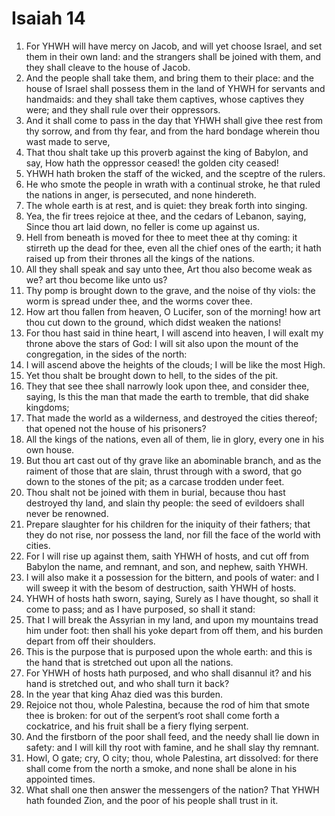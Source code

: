 ﻿# Isaiah 14
1. For YHWH will have mercy on Jacob, and will yet choose Israel, and set them in their own land: and the strangers shall be joined with them, and they shall cleave to the house of Jacob. 
2. And the people shall take them, and bring them to their place: and the house of Israel shall possess them in the land of YHWH for servants and handmaids: and they shall take them captives, whose captives they were; and they shall rule over their oppressors. 
3. And it shall come to pass in the day that YHWH shall give thee rest from thy sorrow, and from thy fear, and from the hard bondage wherein thou wast made to serve, 
4.  That thou shalt take up this proverb against the king of Babylon, and say, How hath the oppressor ceased! the golden city ceased! 
5. YHWH hath broken the staff of the wicked, and the sceptre of the rulers. 
6. He who smote the people in wrath with a continual stroke, he that ruled the nations in anger, is persecuted, and none hindereth. 
7. The whole earth is at rest, and is quiet: they break forth into singing. 
8. Yea, the fir trees rejoice at thee, and the cedars of Lebanon, saying, Since thou art laid down, no feller is come up against us. 
9. Hell from beneath is moved for thee to meet thee at thy coming: it stirreth up the dead for thee, even all the chief ones of the earth; it hath raised up from their thrones all the kings of the nations. 
10. All they shall speak and say unto thee, Art thou also become weak as we? art thou become like unto us? 
11. Thy pomp is brought down to the grave, and the noise of thy viols: the worm is spread under thee, and the worms cover thee. 
12. How art thou fallen from heaven, O Lucifer, son of the morning! how art thou cut down to the ground, which didst weaken the nations! 
13. For thou hast said in thine heart, I will ascend into heaven, I will exalt my throne above the stars of God: I will sit also upon the mount of the congregation, in the sides of the north: 
14. I will ascend above the heights of the clouds; I will be like the most High. 
15. Yet thou shalt be brought down to hell, to the sides of the pit. 
16. They that see thee shall narrowly look upon thee, and consider thee, saying, Is this the man that made the earth to tremble, that did shake kingdoms; 
17. That made the world as a wilderness, and destroyed the cities thereof; that opened not the house of his prisoners? 
18. All the kings of the nations, even all of them, lie in glory, every one in his own house. 
19. But thou art cast out of thy grave like an abominable branch, and as the raiment of those that are slain, thrust through with a sword, that go down to the stones of the pit; as a carcase trodden under feet. 
20. Thou shalt not be joined with them in burial, because thou hast destroyed thy land, and slain thy people: the seed of evildoers shall never be renowned. 
21. Prepare slaughter for his children for the iniquity of their fathers; that they do not rise, nor possess the land, nor fill the face of the world with cities. 
22. For I will rise up against them, saith YHWH of hosts, and cut off from Babylon the name, and remnant, and son, and nephew, saith YHWH. 
23. I will also make it a possession for the bittern, and pools of water: and I will sweep it with the besom of destruction, saith YHWH of hosts. 
24.  YHWH of hosts hath sworn, saying, Surely as I have thought, so shall it come to pass; and as I have purposed, so shall it stand: 
25. That I will break the Assyrian in my land, and upon my mountains tread him under foot: then shall his yoke depart from off them, and his burden depart from off their shoulders. 
26. This is the purpose that is purposed upon the whole earth: and this is the hand that is stretched out upon all the nations. 
27. For YHWH of hosts hath purposed, and who shall disannul it? and his hand is stretched out, and who shall turn it back? 
28. In the year that king Ahaz died was this burden. 
29.  Rejoice not thou, whole Palestina, because the rod of him that smote thee is broken: for out of the serpent’s root shall come forth a cockatrice, and his fruit shall be a fiery flying serpent. 
30. And the firstborn of the poor shall feed, and the needy shall lie down in safety: and I will kill thy root with famine, and he shall slay thy remnant. 
31. Howl, O gate; cry, O city; thou, whole Palestina, art dissolved: for there shall come from the north a smoke, and none shall be alone in his appointed times. 
32. What shall one then answer the messengers of the nation? That YHWH hath founded Zion, and the poor of his people shall trust in it. 
